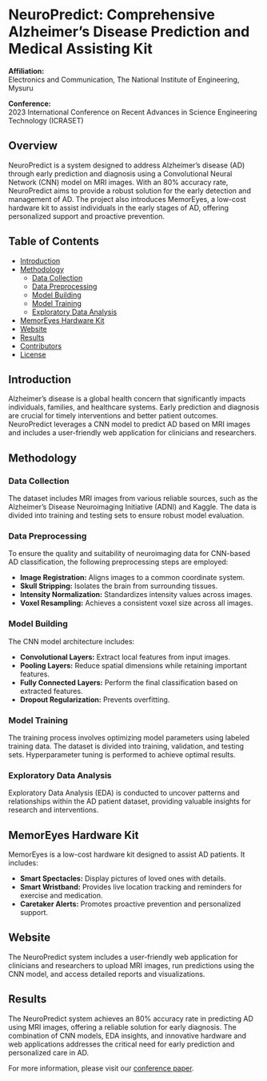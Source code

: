 # NeuroPredict: Comprehensive Alzheimer’s Disease Prediction and Medical Assisting Kit

**Affiliation:**  
Electronics and Communication, The National Institute of Engineering, Mysuru

**Conference:**  
2023 International Conference on Recent Advances in Science Engineering Technology (ICRASET)

## Overview

NeuroPredict is a system designed to address Alzheimer’s disease (AD) through early prediction and diagnosis using a Convolutional Neural Network (CNN) model on MRI images. With an 80% accuracy rate, NeuroPredict aims to provide a robust solution for the early detection and management of AD. The project also introduces MemorEyes, a low-cost hardware kit to assist individuals in the early stages of AD, offering personalized support and proactive prevention.

## Table of Contents

- [Introduction](#introduction)
- [Methodology](#methodology)
  - [Data Collection](#data-collection)
  - [Data Preprocessing](#data-preprocessing)
  - [Model Building](#model-building)
  - [Model Training](#model-training)
  - [Exploratory Data Analysis](#exploratory-data-analysis)
- [MemorEyes Hardware Kit](#memoreyes-hardware-kit)
- [Website](#website)
- [Results](#results)
- [Contributors](#contributors)
- [License](#license)

## Introduction

Alzheimer’s disease is a global health concern that significantly impacts individuals, families, and healthcare systems. Early prediction and diagnosis are crucial for timely interventions and better patient outcomes. NeuroPredict leverages a CNN model to predict AD based on MRI images and includes a user-friendly web application for clinicians and researchers.

## Methodology

### Data Collection

The dataset includes MRI images from various reliable sources, such as the Alzheimer’s Disease Neuroimaging Initiative (ADNI) and Kaggle. The data is divided into training and testing sets to ensure robust model evaluation.

### Data Preprocessing

To ensure the quality and suitability of neuroimaging data for CNN-based AD classification, the following preprocessing steps are employed:
- **Image Registration:** Aligns images to a common coordinate system.
- **Skull Stripping:** Isolates the brain from surrounding tissues.
- **Intensity Normalization:** Standardizes intensity values across images.
- **Voxel Resampling:** Achieves a consistent voxel size across all images.

### Model Building

The CNN model architecture includes:
- **Convolutional Layers:** Extract local features from input images.
- **Pooling Layers:** Reduce spatial dimensions while retaining important features.
- **Fully Connected Layers:** Perform the final classification based on extracted features.
- **Dropout Regularization:** Prevents overfitting.

### Model Training

The training process involves optimizing model parameters using labeled training data. The dataset is divided into training, validation, and testing sets. Hyperparameter tuning is performed to achieve optimal results.

### Exploratory Data Analysis

Exploratory Data Analysis (EDA) is conducted to uncover patterns and relationships within the AD patient dataset, providing valuable insights for research and interventions.

## MemorEyes Hardware Kit

MemorEyes is a low-cost hardware kit designed to assist AD patients. It includes:
- **Smart Spectacles:** Display pictures of loved ones with details.
- **Smart Wristband:** Provides live location tracking and reminders for exercise and medication.
- **Caretaker Alerts:** Promotes proactive prevention and personalized support.

## Website

The NeuroPredict system includes a user-friendly web application for clinicians and researchers to upload MRI images, run predictions using the CNN model, and access detailed reports and visualizations.

## Results

The NeuroPredict system achieves an 80% accuracy rate in predicting AD using MRI images, offering a reliable solution for early diagnosis. The combination of CNN models, EDA insights, and innovative hardware and web applications addresses the critical need for early prediction and personalized care in AD.


For more information, please visit our [conference paper](https://ieeexplore.ieee.org/document/979-8-3503-0692-7).
